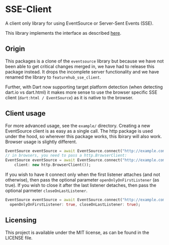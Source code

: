 # SSE-Client 

A client only library for using EventSource or Server-Sent Events (SSE). 

This library implements the interface as described [here](https://html.spec.whatwg.org/multipage/comms.html#server-sent-events).

## Origin

This packages is a clone of the `eventsource` library but because we have not been able to get critical changes
merged in, we have had to release this package instead. It drops the incomplete server functionality and we have
renamed the library to `featurehub_sse_client`.

Further, with Dart now supporting target platform detection (when detecting dart.io vs dart.html) it makes more sense
to use the browser specific SSE client (`dart:html / EventSource`) as it is native to the browser.

## Client usage

For more advanced usage, see the `example/` directory. 
Creating a new EventSource client is as easy as a single call.
The http package is used under the hood, so wherever this package works, this lbirary will also work.
Browser usage is slightly different.

```dart
EventSource eventSource = await EventSource.connect("http://example.com/events");
// in browsers, you need to pass a http.BrowserClient:
EventSource eventSource = await EventSource.connect("http://example.com/events", 
    client: new http.BrowserClient());
```

If you wish to have it connect only when the first listener attaches (and not otherwise), then pass the
optional parameter `openOnlyOnFirstListener` (as true). If you wish to close it after the last listener detaches, then
pass the optional parmeter `closeOnLastListener`.

```dart
EventSource eventSource = await EventSource.connect("http://example.com/events", 
  openOnlyOnFirstListener: true, closeOnLastListener: true);
```

## Licensing

This project is available under the MIT license, as can be found in the LICENSE file.
